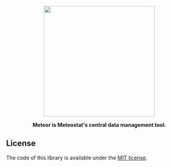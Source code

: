 <p align="center">
  <img src="https://media.meteostat.net/meteor-logo.svg" width="300">
</p>

<p align="center">
  <strong>Meteor is Meteostat's central data management tool.</strong>
</p>

## License

The code of this library is available under the [MIT license](https://opensource.org/licenses/MIT).
